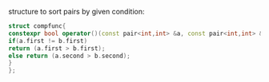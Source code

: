structure to sort pairs by given condition:
​
```cpp
struct compfunc{
constexpr bool operator()(const pair<int,int> &a, const pair<int,int> &b){
if(a.first != b.first)
return (a.first > b.first);
else return (a.second > b.second);
}
};
```
​
​